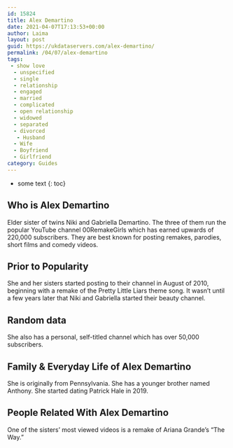 ```yaml
---
id: 15824
title: Alex Demartino
date: 2021-04-07T17:13:53+00:00
author: Laima
layout: post
guid: https://ukdataservers.com/alex-demartino/
permalink: /04/07/alex-demartino
tags:
 - show love
  - unspecified
  - single
  - relationship
  - engaged
  - married
  - complicated
  - open relationship
  - widowed
  - separated
  - divorced
   - Husband
  - Wife
  - Boyfriend
  - Girlfriend
category: Guides
---
```


* some text
{: toc}


## Who is Alex Demartino
                  
                  
                  
Elder sister of twins Niki and Gabriella Demartino. The three of them run the popular YouTube channel 00RemakeGirls which has earned upwards of 220,000 subscribers. They are best known for posting remakes, parodies, short films and comedy videos. 
                  
              
            
              
            
                
                
                
## Prior to Popularity
                  
                  
                  
She and her sisters started posting to their channel in August of 2010, beginning with a remake of the Pretty Little Liars theme song. It wasn&#8217;t until a few years later that Niki and Gabriella started their beauty channel. 
                  
              
            
              
            
                
                
                
## Random data
                  
                  
                  
She also has a personal, self-titled channel which has over 50,000 subscribers. 
                  
              
            
              
            
                
                
                
## Family & Everyday Life of Alex Demartino
                  
                  
                  
She is originally from Pennsylvania. She has a younger brother named Anthony. She started dating Patrick Hale in 2019.
                  
              
            
              
            
                
                
                
## People Related With Alex Demartino
                  
                  
                  
One of the sisters&#8217; most viewed videos is a remake of Ariana Grande&#8217;s &#8220;The Way.&#8221;
                  
              
            
              
            
                
              
            
              
              
            
            
              
            
          
          
          